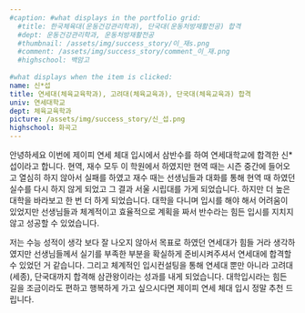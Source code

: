 ```yaml
---
#caption: #what displays in the portfolio grid:
  #title: 한국체육대(운동건강관리학과), 단국대(운동처방재활전공) 합격
  #dept: 운동건강관리학과, 운동처방재활전공
  #thumbnail: /assets/img/success_story/이_재s.png
  #comment: /assets/img/success_story/comment_이_재.png
  #highschool: 백암고
  
#what displays when the item is clicked:
name: 신*섭
title: 연세대(체육교육학과), 고려대(체육교육과), 단국대(체육교육과) 합격
univ: 연세대학교
dept: 체육교육학과
picture: /assets/img/success_story/신_섭.png
highschool: 화곡고
--- 
```


안녕하세요 이번에 제이피 연세 체대 입시에서 삼반수를 하여 연세대학교에 합격한 신*섭이라고 합니다. 
현역, 재수 모두 이 학원에서 하였지만 현역 때는 시즌 중간에 들어오고 열심히 하지 않아서 실패를 하였고 재수 때는 선생님들과 대화를 통해 현역 때 하였던 실수를 다시 하지 않게 되었고 그 결과 서울 시립대를 가게 되었습니다. 
하지만 더 높은 대학을 바라보고 한 번 더 하게 되었습니다. 대학을 다니며 입시를 해야 해서 어려움이 있었지만 선생님들과 체계적이고 효율적으로 계획을 짜서 반수라는 힘든 입시를 지치지 않고 성공할 수 있었습니다. 

저는 수능 성적이 생각 보다 잘 나오지 않아서 목표로 하였던 연세대가 힘들 거라 생각하였지만 선생님들께서 실기를 부족한 부분을 확실하게 준비시켜주셔서 연세대에 합격할 수 있었던 거 같습니다. 그리고 체계적인 입시컨설팅을 통해 연세대 뿐만 아니라 고려대(세종), 단국대까지 합격해 삼관왕이라는 성과를 내게 되었습니다. 대학입시라는 힘든 길을 조금이라도 편하고 행복하게 가고 싶으시다면 제이피 연세 체대 입시 정말 추천 드립니다.

